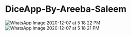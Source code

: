 # DiceApp-By-Areeba-Saleem
![WhatsApp Image 2020-12-07 at 5 18 22 PM](https://user-images.githubusercontent.com/72099262/101351244-86b4cb00-38ba-11eb-931b-ff93cb65b88a.jpeg)
![WhatsApp Image 2020-12-07 at 5 18 21 PM](https://user-images.githubusercontent.com/72099262/101352189-f37c9500-38bb-11eb-9767-e68645e44092.jpeg)
